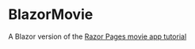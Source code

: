 # BlazorMovie

A Blazor version of the [Razor Pages movie app tutorial](https://learn.microsoft.com/aspnet/core/tutorials/razor-pages)
